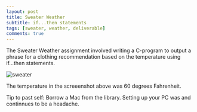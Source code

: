 ```yaml
---
layout: post
title: Sweater Weather
subtitle: if...then statements
tags: [sweater, weather, deliverable]
comments: true
---
```


The Sweater Weather assignment involved writing a C-program to output a phrase for a clothing recommendation based on the temperature using if...then statements.

![sweater](http://Rebecca-ET.github.io/img/sweater.PNG)

The temperature in the screeenshot above was 60 degrees Fahrenheit.

Tip to past self: Borrow a Mac from the library. Setting up your PC was and continnues to be a headache.
